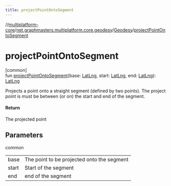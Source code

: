 ```yaml
---
title: projectPointOntoSegment
---
```

//[multiplatform-core](../../../index.html)/[net.graphmasters.multiplatform.core.geodesy](../index.html)/[Geodesy](index.html)/[projectPointOntoSegment](project-point-onto-segment.html)



# projectPointOntoSegment



[common]\
fun [projectPointOntoSegment](project-point-onto-segment.html)(base: [LatLng](../../net.graphmasters.multiplatform.core.model/-lat-lng/index.html), start: [LatLng](../../net.graphmasters.multiplatform.core.model/-lat-lng/index.html), end: [LatLng](../../net.graphmasters.multiplatform.core.model/-lat-lng/index.html)): [LatLng](../../net.graphmasters.multiplatform.core.model/-lat-lng/index.html)



Projects a point onto a straight segment (defined by two points). The project point is must be between (or on) the start and end of the segment.



#### Return



The projected point



## Parameters


common

| | |
|---|---|
| base | The point to be projected onto the segment |
| start | Start of the segment |
| end | end of the segment |




